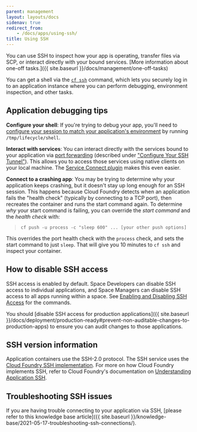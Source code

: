 ```yaml
---
parent: management
layout: layouts/docs
sidenav: true
redirect_from:
    - /docs/apps/using-ssh/
title: Using SSH
---
```


You can use SSH to inspect how your app is operating, transfer files via SCP, or interact directly with your bound services. [More information about one-off tasks.]({{ site.baseurl }}/docs/management/one-off-tasks)

You can get a shell via the [`cf
ssh`](https://docs.cloudfoundry.org/devguide/deploy-apps/ssh-apps.html#ssh-command)
command, which lets you securely log in to an application instance where you can
perform debugging, environment inspection, and other tasks.

## Application debugging tips

**Configure your shell**: If you're trying to debug your app, you'll need to [configure your session to match your application's environment](https://docs.cloudfoundry.org/devguide/deploy-apps/ssh-apps.html#ssh-env) by running `/tmp/lifecycle/shell`.

**Interact with services**: You can interact directly with the services bound to your application via [port forwarding](https://docs.cloudfoundry.org/devguide/deploy-apps/ssh-services.html) (described under ["Configure Your SSH Tunnel"](https://docs.cloudfoundry.org/devguide/deploy-apps/ssh-services.html#ssh-tunnel)). This allows you to access those services using native clients on your local machine. The [Service Connect plugin](https://github.com/18F/cf-service-connect#readme) makes this even easier.

**Connect to a crashing app**: You may be trying to determine why your application keeps crashing, but it doesn't stay up long enough for an SSH session. This happens because Cloud Foundry detects when an application fails the "health check" (typically by connecting to a TCP port), then recreates the container and runs the start command again. To determine _why_ your start command is failing, you can override the _start command_ and the _health check_ with:

> `cf push -u process -c "sleep 600" ... [your other push options]`

This overrides the port health check with the `process` check, and sets the start command to just `sleep`. That will give you 10 minutes to `cf ssh` and inspect your container.

## How to disable SSH access

SSH access is enabled by default. Space Developers can disable SSH access to individual applications, and Space Managers can disable SSH access to all apps running within a space. See [Enabling and Disabling SSH Access](https://docs.cloudfoundry.org/devguide/deploy-apps/ssh-apps.html#enable-disable-ssh) for the commands.

You should [disable SSH access for production applications]({{ site.baseurl }}/docs/deployment/production-ready#prevent-non-auditable-changes-to-production-apps) to ensure you can audit changes to those applications.

## SSH version information

Application containers use the SSH-2.0 protocol. The SSH service uses the [Cloud Foundry SSH implementation](https://github.com/cloudfoundry/diego-ssh). For more on how Cloud Foundry implements SSH, refer to Cloud Foundry's documentation on [Understanding Application SSH](https://docs.cloudfoundry.org/concepts/diego/ssh-conceptual.html).

## Troubleshooting SSH issues

If you are having trouble connecting to your application via SSH, [please refer to this knowledge base article]({{ site.baseurl }}/knowledge-base/2021-05-17-troubleshooting-ssh-connections/).
